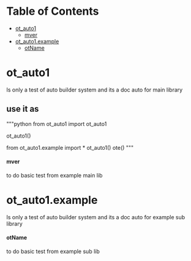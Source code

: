 # Table of Contents

* [ot\_auto1](#ot_auto1)
  * [mver](#ot_auto1.mver)
* [ot\_auto1.example](#ot_auto1.example)
  * [otName](#ot_auto1.example.otName)

<a id="ot_auto1"></a>

# ot\_auto1

Is only a test of auto builder system and its a doc auto for main library

## use it as 

"""python
from ot_auto1 import ot_auto1 

ot_auto1()

from ot_auto1.example import *
ot_auto1()
ote()
"""

<a id="ot_auto1.mver"></a>

#### mver

to do basic test from example main lib

<a id="ot_auto1.example"></a>

# ot\_auto1.example

Is only a test of auto builder system and its a doc auto for example sub library

<a id="ot_auto1.example.otName"></a>

#### otName

to do basic test from example sub lib

